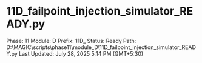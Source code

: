 # 11D_failpoint_injection_simulator_READY.py

Phase: 11
Module: D
Prefix: 11D_
Status: Ready
Path: D:\MAGIC\scripts\phase11\module_D\11D_failpoint_injection_simulator_READY.py
Last Updated: July 28, 2025 5:14 PM (GMT+5:30)